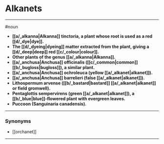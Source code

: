 # Alkanets
---
#noun
- **[[a/_alkanna|Alkanna]] tinctoria, a plant whose root is used as a red [[d/_dye|dye]].**
- **The [[d/_dyeing|dyeing]] matter extracted from the plant, giving a [[d/_deep|deep]] red [[c/_colour|colour]].**
- **Other plants of the genus [[a/_alkanna|Alkanna]].**
- **[[a/_anchusa|Anchusa]] officinalis ([[c/_common|common]] [[b/_bugloss|bugloss]]), a similar plant.**
- **[[a/_anchusa|Anchusa]] ochroleuca (yellow [[a/_alkanet|alkanet]]).**
- **[[a/_anchusa|Anchusa]] barrelieri (false [[a/_alkanet|alkanet]]).**
- **Lithospermum arvense ([[b/_bastard|bastard]] [[a/_alkanet|alkanet]] or field gromwell).**
- **Pentaglottis sempervirens (green [[a/_alkanet|alkanet]]), a [[b/_blue|blue]]-flowered plant with evergreen leaves.**
- **Puccoon (Sanguinaria canadensis).**
---
### Synonyms
- [[orchanet]]
---
